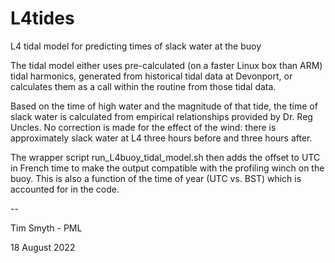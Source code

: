 # L4tides
L4 tidal model for predicting times of slack water at the buoy

The tidal model either uses pre-calculated (on a faster Linux box than ARM) tidal harmonics, generated from historical tidal data at Devonport, or calculates them as a call within the routine from those tidal data.

Based on the time of high water and the magnitude of that tide, the time of slack water is calculated from empirical relationships provided by Dr. Reg Uncles.  No correction is made for the effect of the wind: there is approximately slack water at L4 three hours before and three hours after.

The wrapper script run_L4buoy_tidal_model.sh then adds the offset to UTC in French time to make the output compatible with the profiling winch on the buoy.  This is also a function of the time of year (UTC vs. BST) which is accounted for in the code.

--

Tim Smyth - PML

18 August 2022 
